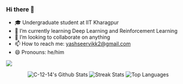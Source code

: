 ### Hi there 👋

- 🎓 Undergraduate student at IIT Kharagpur
- 🌱 I’m currently learning Deep Learning and Reinforcement Learning
- 👯 I’m looking to collaborate on anything
- 📫 How to reach me: yashseervikk2@gmail.com
- 😄 Pronouns: he/him

![](https://komarev.com/ghpvc/?username=C-12-14)

<p align=center>
  <img src="https://github-readme-stats.vercel.app/api?username=C-12-14&count_private=true&show_icons=true&theme=github_dark" alt="C-12-14's Github Stats">

  <img src="https://github-readme-streak-stats.herokuapp.com?user=C-12-14&theme=github-dark-blue" alt="Streak Stats">

  <img src="https://github-readme-stats.vercel.app/api/top-langs/?username=C-12-14&layout=compact&theme=github_dark&hide=makefile,cmake,jupyter%20notebook" alt="Top Languages">
</p>
